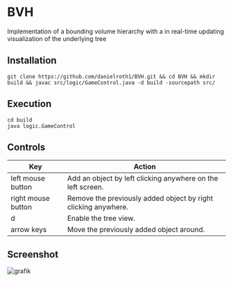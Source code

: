 # BVH
Implementation of a bounding volume hierarchy with a in real-time updating visualization of the underlying tree


## Installation
```
git clone https://github.com/danielroth1/BVH.git && cd BVH && mkdir build && javac src/logic/GameControl.java -d build -sourcepath src/
```

## Execution
```
cd build
java logic.GameControl
```

## Controls

| Key | Action |
| --- | --- |
| left mouse button | Add an object by left clicking anywhere on the left screen. |
| right mouse button | Remove the previously added object by right clicking anywhere. |
| d | Enable the tree view. |
| arrow keys | Move the previously added object around. |

## Screenshot
![grafik](https://user-images.githubusercontent.com/34305776/33762429-b66f2d26-dc0c-11e7-9602-5870d0bc5776.png)


